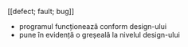 [[defect; fault; bug]]

- programul funcționează conform design-ului
- pune în evidență o greșeală la nivelul design-ului
